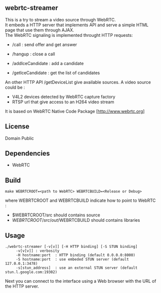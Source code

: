 webrtc-streamer
-------------

This is a try to stream a video source through WebRTC.  
It embeds a HTTP server that implements API and serve a simple HTML page that use them through AJAX.   
The WebRTC signaling is implemented throught HTTP requests:

 - /call   : send offer and get answer
 - /hangup : close a call

 - /addIceCandidate : add a candidate
 - /getIceCandidate : get the list of candidates

An other HTTP API /getDeviceList give available sources.
A video source could be :
 - V4L2 devices detected by WebRTC capture factory
 - RTSP url that give access to an H264 video stream

It is based on WebRTC Native Code Package [http://www.webrtc.org]

License
-------
Domain Public

Dependencies
------------
 - WebRTC 
 
Build
------- 
	make WEBRTCROOT=<path to WebRTC> WEBRTCBUILD=<Release or Debug>
	
where WEBRTCROOT and WEBRTCBUILD indicate how to point to WebRTC :
 - $WEBRTCROOT/src should contains source 
 - $WEBRTCROOT/src/out/$WEBRTCBUILD should contains libraries

Usage
-----
	./webrtc-streamer [-v[v]] [-H HTTP binding] [-S STUN binding]
		 -v[v[v]] : verbosity
		 -H hostname:port  : HTTP binding (default 0.0.0.0:8000)
		 -S hostname:port  : use embeded STUN server (default 127.0.0.1:3478)
		 -s[stun_address]  : use an external STUN server (default stun.l.google.com:19302)


Next you can connect to the interface using a Web browser with the URL of the HTTP server.

